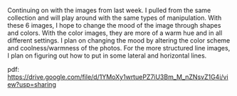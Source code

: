 Continuing on with the images from last week. I pulled from the same collection and will play around with the same types of manipulation. With these 6 images, I hope to change the mood of the image through shapes and colors. With the color images, they are more of a warm hue and in all different settings. I plan on changing the mood by altering the color scheme and coolness/warmness of the photos. For the more structured line images, I plan on figuring out how to put in some lateral and horizontal lines. 

pdf: https://drive.google.com/file/d/1YMoXy1wrtuePZ7iU3Bm_M_nZNsvZ1G4i/view?usp=sharing
